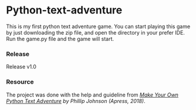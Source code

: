 # Python-text-adventure
This is my first python text adventure game.
You can start playing this game by just downloading the zip file, and open the directory in your prefer IDE.
Run the game.py file and the game will start.

### Release
Release v1.0

### Resource
The project was done with the help and guideline from *[Make Your Own Python Text Adventure](https://www.apress.com/gp/book/9781484232309) by Phillip Johnson (Apress, 2018)*.
